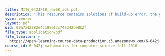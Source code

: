 ```yaml
---
title: MIT6_042JF10_rec08_sol.pdf
description: 'This resource contains solutions of build-up error, the grow algorithm. '
type: course
layout: pdf
uid: 09a7ad2282e4c198e03c74e342be8b2f
file_type: application/pdf
file_location: >-
  https://open-learning-course-data-production.s3.amazonaws.com/6-042j-mathematics-for-computer-science-fall-2010/09a7ad2282e4c198e03c74e342be8b2f_MIT6_042JF10_rec08_sol.pdf
course_id: 6-042j-mathematics-for-computer-science-fall-2010
---
```

